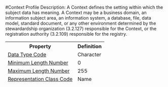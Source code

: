 #Context Profile
Description: A Context defines the setting within which the subject data has meaning. A Context may be a business domain, an information subject area, an information system, a database, file, data model, standard document, or any other environment determined by the stewardardship organization (3.2.127) responsible for the Context, or the registration authority (3.2.109) responsible for the registry.<table><thead><tr><th scope='col'>Property</th><th scope='col'>Definition</th></tr><tr><td><a href='DataTypeCode.md'>Data Type Code</a></td><td>Character</td></tr><tr><td><a href='MinimumLengthNumber.md'>Minimum Length Number</a></td><td>0</td></tr><tr><td><a href='MaximumLengthNumber.md'>Maximum Length Number</a></td><td>255</td></tr><tr><td><a href='RepresentationClass.md'>Representation Class Code</a></td><td>Name</td></tr></table>